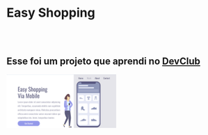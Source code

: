 <h1>Easy Shopping</h1>
<br>
<br>
<h2>Esse foi um projeto que aprendi no <a href="https://rodolfomori.com.br/devclub">DevClub</a></h2>

<img src="https://github.com/AlissonDornelles/easy-shopping/blob/master/assets/foto%20PC.png?raw=true" width="50%" />
